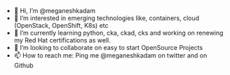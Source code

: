 - 👋 Hi, I’m @meganeshkadam
- 👀 I’m interested in emerging technologies like, containers, cloud (OpenStack, OpenShift, K8s) etc
- 🌱 I’m currently learning python, cka, ckad, cks and working on renewing my Red Hat certifications as well.
- 💞️ I’m looking to collaborate on easy to start OpenSource Projects
- 📫 How to reach me: Ping me @meganeshkadam on twitter and on Github
 
<!---
meganeshkadam/meganeshkadam is a ✨ special ✨ repository because its `README.md` (this file) appears on your GitHub profile.
You can click the Preview link to take a look at your changes.
--->
